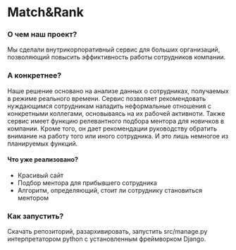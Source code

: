 # Match&Rank #

### О чем наш проект? ###

Мы сделали внутрикорпоративный сервис для больших организаций, позволяющий повысить эффиктивность работы сотрудников компании.

### А конкретнее? ###

Наше решение основано на анализе данных о сотрудниках, получаемых в режиме реального времени. Сервис позволяет рекомендовать нуждающимся сотрудникам наладить неформальные отношения с конкретными коллегами, основываясь на их рабочей активноти. Также сервис имеет функцию релевантного подбора ментора для новичков в компании. Кроме того, он дает рекомендации руководству обратить внимание на работу того или иного сотрудника. И это лишь немногое из планируемых функций.

#### Что уже реализовано? ####
- Красивый сайт
- Подбор ментора для прибывшего сотрудника
- Алгоритм, определяющий, стоит ли сотруднику становиться ментором

### Как запустить? ###
Скачать репозиторий, разархивировать, запустить src/manage.py интерпретатором python с установленным фреймворком Django.

